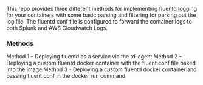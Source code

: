 This repo provides three different methods for implementing fluentd logging for your containers with some basic parsing and filtering for parsing out the log file.  The fluentd conf file is configured to forward the container logs to both Splunk and AWS Cloudwatch Logs.

### Methods
Method 1 - Deploying fluentd as a service via the td-agent
Method 2 - Deploying a custom fluentd docker container with the fluent.conf file baked into the image
Method 3 - Deploying a custom fluentd docker container and passing fluent.conf in the docker run command

